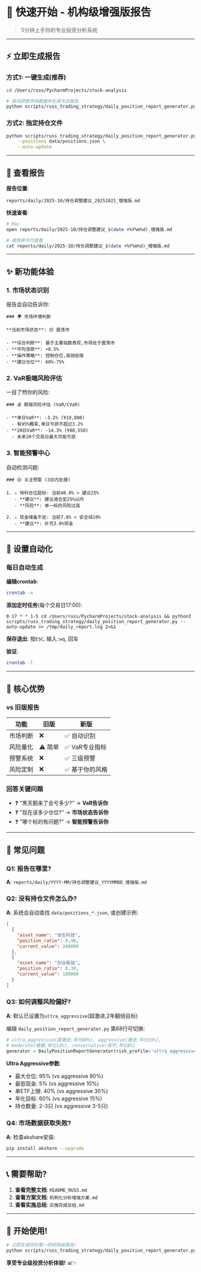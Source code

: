 # 🚀 快速开始 - 机构级增强版报告

> 5分钟上手你的专业投资分析系统

---

## ⚡ 立即生成报告

### 方式1: 一键生成(推荐)

```bash
cd /Users/russ/PycharmProjects/stock-analysis

# 自动获取市场数据并生成今日报告
python scripts/russ_trading_strategy/daily_position_report_generator.py --auto-update
```

### 方式2: 指定持仓文件

```bash
python scripts/russ_trading_strategy/daily_position_report_generator.py \
    --positions data/positions.json \
    --auto-update
```

---

## 📄 查看报告

**报告位置**:
```
reports/daily/2025-10/持仓调整建议_20251021_增强版.md
```

**快速查看**:
```bash
# Mac
open reports/daily/2025-10/持仓调整建议_$(date +%Y%m%d)_增强版.md

# 或用命令行查看
cat reports/daily/2025-10/持仓调整建议_$(date +%Y%m%d)_增强版.md
```

---

## ✨ 新功能体验

### 1. 市场状态识别

报告会自动告诉你:
```
### 🌍 市场环境判断

**当前市场状态**: 🟡 震荡市

- **综合判断**: 基于主要指数表现,市场处于震荡市
- **平均涨跌**: +0.5%
- **操作策略**: 控制仓位,高抛低吸
- **建议仓位**: 60%-75%
```

### 2. VaR极端风险评估

一目了然你的风险:
```
### 💰 极端风险评估 (VaR/CVaR)

- **单日VaR**: -3.2% (¥19,800)
  - 有95%概率,单日亏损不超过3.2%
- **20日VaR**: -14.3% (¥88,550)
  - 未来20个交易日最大可能亏损
```

### 3. 智能预警中心

自动检测问题:
```
### 🟡 关注预警 (3日内处理)

1. ⚠️ 恒科仓位超标: 当前40.0% > 建议25%
   - **建议**: 建议减仓至25%以内
   - **风险**: 单一标的风险过高

2. ⚠️ 现金储备不足: 当前7.0% < 安全线10%
   - **建议**: 补充3.0%现金
```

---

## 🤖 设置自动化

### 每日自动生成

**编辑crontab**:
```bash
crontab -e
```

**添加定时任务**(每个交易日17:00):
```cron
0 17 * * 1-5 cd /Users/russ/PycharmProjects/stock-analysis && python3 scripts/russ_trading_strategy/daily_position_report_generator.py --auto-update >> /tmp/daily_report.log 2>&1
```

**保存退出**: 按`ESC`, 输入`:wq`, 回车

**验证**:
```bash
crontab -l
```

---

## 🎯 核心优势

### vs 旧版报告

| 功能 | 旧版 | 新版 |
|------|------|------|
| 市场判断 | ❌ | ✅ 自动识别 |
| 风险量化 | ⚠️ 简单 | ✅ VaR专业指标 |
| 预警系统 | ❌ | ✅ 三级预警 |
| 风险定制 | ❌ | ✅ 基于你的风格 |

### 回答关键问题

- ❓ "黑天鹅来了会亏多少?" → **VaR告诉你**
- ❓ "现在该多少仓位?" → **市场状态告诉你**
- ❓ "哪个标的有问题?" → **智能预警告诉你**

---

## 🔧 常见问题

### Q1: 报告在哪里?
**A**: `reports/daily/YYYY-MM/持仓调整建议_YYYYMMDD_增强版.md`

### Q2: 没有持仓文件怎么办?
**A**: 系统会自动查找 `data/positions_*.json`, 或创建示例:
```json
[
  {
    "asset_name": "恒生科技",
    "position_ratio": 0.40,
    "current_value": 240000
  },
  {
    "asset_name": "创业板指",
    "position_ratio": 0.30,
    "current_value": 180000
  }
]
```

### Q3: 如何调整风险偏好?
**A**: 默认已设置为`ultra_aggressive`(超激进,2年翻倍目标)

编辑 `daily_position_report_generator.py` 第68行可切换:
```python
# ultra_aggressive(超激进,年化60%), aggressive(激进,年化15%),
# moderate(稳健,年化12%), conservative(保守,年化8%)
generator = DailyPositionReportGenerator(risk_profile='ultra_aggressive')
```

**Ultra Aggressive参数**:
- 最大仓位: 95% (vs aggressive 90%)
- 最低现金: 5% (vs aggressive 10%)
- 单ETF上限: 40% (vs aggressive 30%)
- 年化目标: 60% (vs aggressive 15%)
- 持仓数量: 2-3只 (vs aggressive 3-5只)

### Q4: 市场数据获取失败?
**A**: 检查akshare安装:
```bash
pip install akshare --upgrade
```

---

## 📞 需要帮助?

1. **查看完整文档**: `README_RUSS.md`
2. **查看方案文档**: `机构化分析增强方案.md`
3. **查看实施总结**: `实施完成总结.md`

---

## 🎉 开始使用!

```bash
# 立即生成你的第一份机构级报告!
python scripts/russ_trading_strategy/daily_position_report_generator.py --auto-update
```

**享受专业级投资分析体验!** 📊✨

